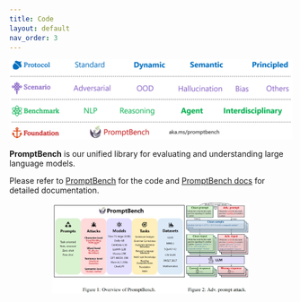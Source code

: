 ```yaml
---
title: Code
layout: default
nav_order: 3
---
```


[![Button with Background Image](/assets/img/framework.png)](https://llm-eval.github.io/code/)


**PromptBench** is our unified library for evaluating and understanding large language models.

Please refer to [PromptBench](https://aka.ms/promptbench) for the code and [PromptBench docs](../promptbench_docs/) for detailed documentation.

<p align="center">
<img src="../assets/img/promptbench.png" style="width: 70%;"/>
</p>